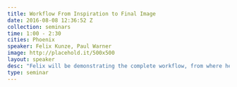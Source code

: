 ```yaml
---
title: Workflow From Inspiration to Final Image
date: 2016-08-08 12:36:52 Z
collection: seminars
time: 1:00 - 2:30
cities: Phoenix
speaker: Felix Kunze, Paul Warner
image: http://placehold.it/500x500
layout: speaker
desc: "Felix will be demonstrating the complete workflow, from where he finds his inspiration to final product, including a live shoot demonstration, lighting & posing tips, tethering into Capture One, doing live color work and post production. Theentire product - from start to finish."
type: seminar
---
```

